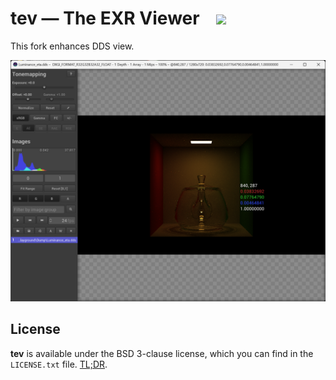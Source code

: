 # tev — The EXR Viewer &nbsp;&nbsp; ![](https://github.com/silvesthu/tev/actions/workflows/main.yml/badge.svg?branch=DDS)

This fork enhances DDS view.

![Screenshot](https://raw.githubusercontent.com/silvesthu/tev/DDS/resources/screenshot.png)

## License

__tev__ is available under the BSD 3-clause license, which you can find in the `LICENSE.txt` file. [TL;DR](https://tldrlegal.com/license/bsd-3-clause-license-(revised)).
